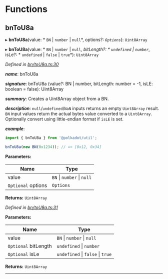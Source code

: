 

# Functions

<a id="bntou8a"></a>

##  bnToU8a

▸ **bnToU8a**(value: * `BN` &#124; `number` &#124; `null`*, options?: *`Options`*): `Uint8Array`

▸ **bnToU8a**(value: * `BN` &#124; `number` &#124; `null`*, bitLength?: * `undefined` &#124; `number`*, isLe?: * `undefined` &#124; `false` &#124; `true`*): `Uint8Array`

*Defined in [bn/toU8a.ts:30](https://github.com/polkadot-js/common/blob/7b9ca4a/packages/util/src/bn/toU8a.ts#L30)*

*__name__*: bnToU8a

*__signature__*: bnToU8a (value?: BN | number, bitLength: number = -1, isLE: boolean = false): Uint8Array

*__summary__*: Creates a Uint8Array object from a BN.

*__description__*: `null`/`undefined`/`NaN` inputs returns an empty `Uint8Array` result. `BN` input values return the actual bytes value converted to a `Uint8Array`. Optionally convert using little-endian format if `isLE` is set.

*__example__*:   

```javascript
import { bnToU8a } from '@polkadot/util';

bnToU8a(new BN(0x1234)); // => [0x12, 0x34]
```

**Parameters:**

| Name | Type |
| ------ | ------ |
| value |  `BN` &#124; `number` &#124; `null`|
| `Optional` options | `Options` |

**Returns:** `Uint8Array`

*Defined in [bn/toU8a.ts:31](https://github.com/polkadot-js/common/blob/7b9ca4a/packages/util/src/bn/toU8a.ts#L31)*

**Parameters:**

| Name | Type |
| ------ | ------ |
| value |  `BN` &#124; `number` &#124; `null`|
| `Optional` bitLength |  `undefined` &#124; `number`|
| `Optional` isLe |  `undefined` &#124; `false` &#124; `true`|

**Returns:** `Uint8Array`

___

